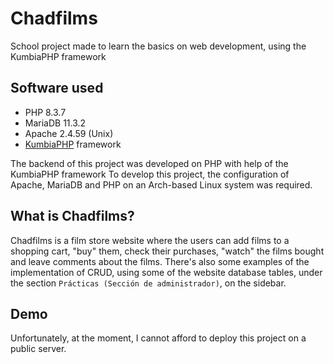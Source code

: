# Chadfilms
School project made to learn the basics on web development, using the KumbiaPHP framework

## Software used
* PHP 8.3.7
* MariaDB 11.3.2
* Apache 2.4.59 (Unix)
* [KumbiaPHP](https://github.com/KumbiaPHP/KumbiaPHP) framework

The backend of this project was developed on PHP with help of the KumbiaPHP framework
To develop this project, the configuration of Apache, MariaDB and PHP on an Arch-based Linux system was required.

## What is Chadfilms?
Chadfilms is a film store website where the users can add films to a shopping cart, "buy" them, check their purchases, "watch" the films bought and leave comments about the films.
There's also some examples of the implementation of CRUD, using some of the website database tables, under the section `Prácticas (Sección de administrador)`, on the sidebar.

## Demo
Unfortunately, at the moment, I cannot afford to deploy this project on a public server.
